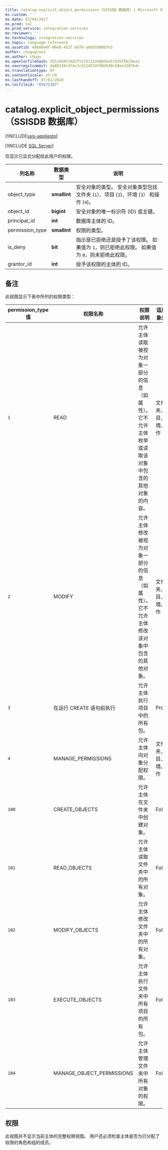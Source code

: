 ```yaml
---
title: catalog.explicit_object_permissions（SSISDB 数据库）| Microsoft Docs
ms.custom: ''
ms.date: 03/04/2017
ms.prod: sql
ms.prod_service: integration-services
ms.reviewer: ''
ms.technology: integration-services
ms.topic: language-reference
ms.assetid: 49b09e0f-06e8-451f-b979-a0d91000bfe3
author: chugugrace
ms.author: chugu
ms.openlocfilehash: d55c0507c6d2f52fb13334905ba57935f6b29ea3
ms.sourcegitcommit: da88320c474c1c9124574f90d549c50ee3387b4c
ms.translationtype: HT
ms.contentlocale: zh-CN
ms.lasthandoff: 07/01/2020
ms.locfileid: "85672207"
---
```

# <a name="catalogexplicit_object_permissions-ssisdb-database"></a>catalog.explicit_object_permissions（SSISDB 数据库）

[!INCLUDE[ssis-appliesto](../../includes/ssis-appliesto-ssvrpluslinux-asdb-asdw-xxx.md)]


[!INCLUDE [SQL Server](../../includes/applies-to-version/sqlserver.md)]

  仅显示已显式分配给此用户的权限。  
  
|列名称|数据类型|说明|  
|-----------------|---------------|-----------------|  
|object_type|**smallint**|安全对象的类型。 安全对象类型包括文件夹 (`1`）、项目 (`2`)、环境 (`3`） 和操作 (`4`)。|  
|object_id|**bigint**|安全对象的唯一标识符 (ID) 或主键。|  
|principal_id|**int**|数据库主体的 ID。|  
|permission_type|**smallint**|权限的类型。|  
|is_deny|**bit**|指示是已拒绝还是授予了该权限。 如果值为 `1`，则已拒绝此权限。 如果值为 `0`，则未拒绝此权限。|  
|grantor_id|**int**|授予该权限的主体的 ID。|  
  
## <a name="remarks"></a>备注  
 此视图显示下表中所列的权限类型：  
  
|permission_type 值|权限名称|权限说明|适用对象类型|  
|----------------------------|---------------------|----------------------------|-----------------------------|  
|`1`|READ|允许主体读取被视为对象一部分的信息（如属性）。 它不允许主体枚举或读取该对象中包含的其他对象的内容。|文件夹、项目、环境、操作|  
|`2`|MODIFY|允许主体修改被视为对象一部分的信息（如属性）。 它不允许主体修改该对象中包含的其他对象。|文件夹、项目、环境、操作|  
|`3`|在运行 CREATE 语句前执行|允许主体执行项目中的所有包。|Project|  
|`4`|MANAGE_PERMISSIONS|允许主体向对象分配权限。|文件夹、项目、环境、操作|  
|`100`|CREATE_OBJECTS|允许主体在文件夹中创建对象。|Folder|  
|`101`|READ_OBJECTS|允许主体读取文件夹中的所有对象。|Folder|  
|`102`|MODIFY_OBJECTS|允许主体修改文件夹中的所有对象。|Folder|  
|`103`|EXECUTE_OBJECTS|允许主体执行文件夹中所有项目的所有包。|Folder|  
|`104`|MANAGE_OBJECT_PERMISSIONS|允许主体管理文件夹中所有对象的权限。|Folder|  
  
## <a name="permissions"></a>权限  
 此视图并不显示当前主体的完整权限视图。 用户还必须检查主体是否为已分配了权限的角色和组的成员。  
  
  
